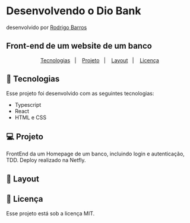 # Desenvolvendo o Dio Bank
desenvolvido por [Rodrigo Barros](https://github.com/Digao07)

## Front-end de um website de um banco

<p align="center">
  <a href="#-tecnologias">Tecnologias</a>&nbsp;&nbsp;&nbsp;|&nbsp;&nbsp;&nbsp;
  <a href="#-projeto">Projeto</a>&nbsp;&nbsp;&nbsp;|&nbsp;&nbsp;&nbsp;
  <a href="#-layout">Layout</a>&nbsp;&nbsp;&nbsp;|&nbsp;&nbsp;&nbsp;
  <a href="#memo-licença">Licença</a>
</p>

## 🚀 Tecnologias  

Esse projeto foi desenvolvido com as seguintes tecnologias:  

- Typescript
- React
- HTML e CSS

## 💻 Projeto  

FrontEnd da um Homepage de um banco, incluindo login e autenticação, TDD. Deploy realizado na Netfly.

## 🔖 Layout

<p align="center">
<https://digaobank.netlify.app/ />
</p> 

## :memo: Licença

Esse projeto está sob a licença MIT.
